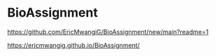 # BioAssignment

https://github.com/EricMwangiG/BioAssignment/new/main?readme=1


https://ericmwangig.github.io/BioAssignment/




